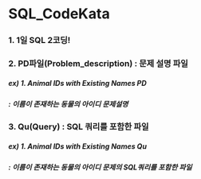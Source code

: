 # SQL_CodeKata
### 1. 1일 SQL 2코딩!
### 2. PD파일(Problem_description) : 문제 설명 파일
##### ex) 1. Animal IDs with Existing Names PD 
##### : 이름이 존재하는 동물의 아이디 문제설명 

### 3. Qu(Query) : SQL 쿼리를 포함한 파일
##### ex) 1. Animal IDs with Existing Names Qu
##### : 이름이 존재하는 동물의 아이디 문제의 SQL쿼리를 포함한 파일
